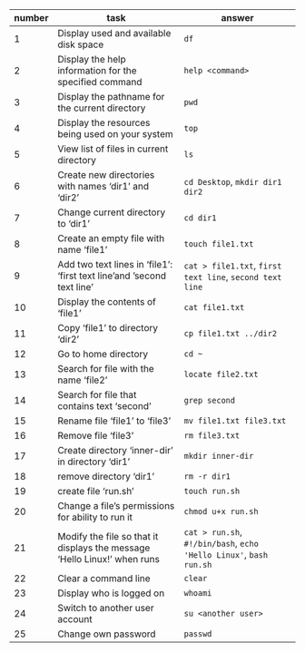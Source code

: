 number | task | answer 
--- | --- | ---
1 | Display used and available disk space | `df`
2 | Display the help information for the specified command | `help <command>`
3 | Display the pathname for the current directory | `pwd`
4 | Display the resources being used on your system | `top`
5 | View list of files in current directory | `ls`
6 | Create new directories with names ‘dir1’ and ‘dir2’ | `cd Desktop`, `mkdir dir1 dir2`
7 | Change current directory to ‘dir1’ | `cd dir1`
8 | Create an empty file with name ‘file1’ | `touch file1.txt`
9 | Add two text lines in ‘file1’: ‘first text line’and ’second text line’ | `cat > file1.txt`, `first text line`, `second text line`
10 | Display the contents of ‘file1’ | `cat file1.txt`
11 | Copy ‘file1’ to directory ‘dir2’ | `cp file1.txt ../dir2`
12 | Go to home directory | `cd ~`
13 | Search for file with the name ‘file2’ | `locate file2.txt`
14 | Search for file that contains text ‘second’ | `grep second`
15 | Rename file ‘file1’ to ‘file3’ | `mv file1.txt file3.txt`
16 | Remove file ‘file3’ | `rm file3.txt`
17 | Create directory ‘inner-dir’ in directory ‘dir1’ | `mkdir inner-dir`
18 | remove directory ‘dir1’ | `rm -r dir1`
19 | create file ‘run.sh’ | `touch run.sh`
20 | Change a file’s permissions for ability to run it | `chmod u+x run.sh`
21 | Modify the file so that it displays the message ‘Hello Linux!’ when runs | `cat > run.sh`, `#!/bin/bash`, `echo 'Hello Linux'`, `bash run.sh`
22 | Clear a command line | `clear`
23 | Display who is logged on | `whoami`
24 | Switch to another user account | `su <another user>`
25 | Change own password | `passwd`
